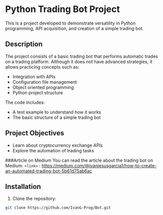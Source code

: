 # Python Trading Bot Project

This is a project developed to demonstrate versatility in Python programming, API acquisition, and creation of a simple trading bot.

## Description
The project consists of a basic trading bot that performs automatic trades on a trading platform. Although it does not have advanced strategies, it allows practicing concepts such as:
- Integration with APIs
- Configuration file management
- Object oriented programming
- Python project structure

The code includes:
- A test example to understand how it works
- The basic structure of a simple trading bot

## Project Objectives
- Learn about cryptocurrency exchange APIs
- Explore the automation of trading tasks

###Article on Medium
You can read the article about the trading bot on Medium:
`<link>` : <https://medium.com/@ivanjesusgarcia1/how-to-create-an-automated-trading-bot-5b61d75ab6ac>

## Installation
1. Clone the repository:
````bash
git clone https://github.com/IvanG-Prog/Bot.git

